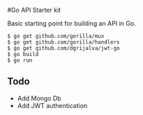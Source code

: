 #Go API Starter kit

Basic starting point for building an API in Go.

````
$ go get github.com/gorilla/mux
$ go get github.com/gorilla/handlers
$ go get github.com/dgrijalva/jwt-go
$ go build
$ go run
````

## Todo
- Add Mongo Db
- Add JWT authentication
